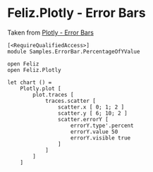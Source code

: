 # Feliz.Plotly - Error Bars

Taken from [Plotly - Error Bars](https://plot.ly/javascript/error-bars/)

```fsharp:plotly-chart-errorbar-percentageofyvalue
[<RequireQualifiedAccess>]
module Samples.ErrorBar.PercentageOfYValue

open Feliz
open Feliz.Plotly

let chart () =
    Plotly.plot [
        plot.traces [
            traces.scatter [
                scatter.x [ 0; 1; 2 ]
                scatter.y [ 6; 10; 2 ]
                scatter.errorY [
                    errorY.type'.percent
                    errorY.value 50
                    errorY.visible true
                ]
            ]
        ]
    ]
```